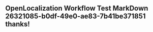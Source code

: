 <properties
ms.topic="hero-topic"
ms.test1="hero-topic"
ms.test2="test"/>

## OpenLocalization Workflow Test MarkDown 26321085-b0df-49e0-ae83-7b41be371851 thanks!
